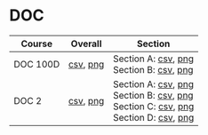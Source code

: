 # DOC

| Course | Overall | Section |
| ------ | ------- | ------- |
| DOC 100D | [csv](https://github.com/UCSD-Historical-Enrollment-Data/2024Winter/blob/main/overall/DOC%20100D.csv), [png](https://raw.githubusercontent.com/UCSD-Historical-Enrollment-Data/2024Winter/main/plot_overall/DOC%20100D.png) | Section A: [csv](https://github.com/UCSD-Historical-Enrollment-Data/2024Winter/blob/main/section/DOC%20100D_A.csv), [png](https://raw.githubusercontent.com/UCSD-Historical-Enrollment-Data/2024Winter/main/plot_section/DOC%20100D_A.png)<br>Section B: [csv](https://github.com/UCSD-Historical-Enrollment-Data/2024Winter/blob/main/section/DOC%20100D_B.csv), [png](https://raw.githubusercontent.com/UCSD-Historical-Enrollment-Data/2024Winter/main/plot_section/DOC%20100D_B.png) |
| DOC 2 | [csv](https://github.com/UCSD-Historical-Enrollment-Data/2024Winter/blob/main/overall/DOC%202.csv), [png](https://raw.githubusercontent.com/UCSD-Historical-Enrollment-Data/2024Winter/main/plot_overall/DOC%202.png) | Section A: [csv](https://github.com/UCSD-Historical-Enrollment-Data/2024Winter/blob/main/section/DOC%202_A.csv), [png](https://raw.githubusercontent.com/UCSD-Historical-Enrollment-Data/2024Winter/main/plot_section/DOC%202_A.png)<br>Section B: [csv](https://github.com/UCSD-Historical-Enrollment-Data/2024Winter/blob/main/section/DOC%202_B.csv), [png](https://raw.githubusercontent.com/UCSD-Historical-Enrollment-Data/2024Winter/main/plot_section/DOC%202_B.png)<br>Section C: [csv](https://github.com/UCSD-Historical-Enrollment-Data/2024Winter/blob/main/section/DOC%202_C.csv), [png](https://raw.githubusercontent.com/UCSD-Historical-Enrollment-Data/2024Winter/main/plot_section/DOC%202_C.png)<br>Section D: [csv](https://github.com/UCSD-Historical-Enrollment-Data/2024Winter/blob/main/section/DOC%202_D.csv), [png](https://raw.githubusercontent.com/UCSD-Historical-Enrollment-Data/2024Winter/main/plot_section/DOC%202_D.png) |
